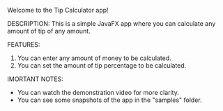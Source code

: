 Welcome to the Tip Calculator app!

DESCRIPTION:
This is a simple JavaFX app where you can calculate any amount of tip of any amount.

FEATURES:
1. You can enter any amount of money to be calculated.
2. You can set the amount of tip percentage to be calculated.

IMORTANT NOTES:
* You can watch the demonstration video for more clarity.
* You can see some snapshots of the app in the "samples" folder.
